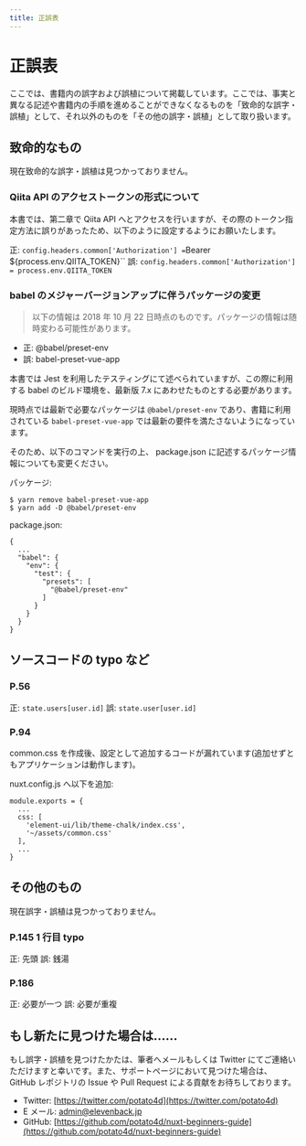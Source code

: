 ```yaml
---
title: 正誤表
---
```


# 正誤表

ここでは、書籍内の誤字および誤植について掲載しています。ここでは、事実と異なる記述や書籍内の手順を進めることができなくなるものを「致命的な誤字・誤植」として、それ以外のものを「その他の誤字・誤植」として取り扱います。

## 致命的なもの

現在致命的な誤字・誤植は見つかっておりません。

### Qiita API のアクセストークンの形式について

本書では、第二章で Qiita API へとアクセスを行いますが、その際のトークン指定方法に誤りがあったため、以下のように設定するようにお願いたします。

正: `config.headers.common['Authorization'] =`Bearer ${process.env.QIITA_TOKEN}``
誤: `config.headers.common['Authorization'] = process.env.QIITA_TOKEN`

### babel のメジャーバージョンアップに伴うパッケージの変更

> 以下の情報は 2018 年 10 月 22 日時点のものです。パッケージの情報は随時変わる可能性があります。

- 正: @babel/preset-env
- 誤: babel-preset-vue-app

本書では Jest を利用したテスティングにて述べられていますが、この際に利用する babel のビルド環境を、最新版 7.x にあわせたものとする必要があります。

現時点では最新で必要なパッケージは `@babel/preset-env` であり、書籍に利用されている `babel-preset-vue-app` では最新の要件を満たさないようになっています。

そのため、以下のコマンドを実行の上、 package.json に記述するパッケージ情報についても変更ください。

パッケージ:

```
$ yarn remove babel-preset-vue-app
$ yarn add -D @babel/preset-env
```

package.json:

```
{
  ...
  "babel": {
    "env": {
      "test": {
        "presets": [
          "@babel/preset-env"
        ]
      }
    }
  }
}
```

## ソースコードの typo など

### P.56

正: `state.users[user.id]`
誤: `state.user[user.id]`

### P.94

common.css を作成後、設定として追加するコードが漏れています(追加せずともアプリケーションは動作します)。

nuxt.config.js へ以下を追加:

```
module.exports = {
  ...
  css: [
    'element-ui/lib/theme-chalk/index.css',
    '~/assets/common.css'
  ],
  ...
}
```

## その他のもの

現在誤字・誤植は見つかっておりません。

### P.145 1 行目 typo

正: 先頭
誤: 銭湯

### P.186

正: 必要が一つ
誤: 必要が重複

## もし新たに見つけた場合は……

もし誤字・誤植を見つけたかたは、筆者へメールもしくは Twitter にてご連絡いただけますと幸いです。また、サポートページにおいて見つけた場合は、 GitHub レポジトリの Issue や Pull Request による貢献をお待ちしております。

- Twitter: [https://twitter.com/potato4d](https://twitter.com/potato4d)
- E メール: [admin@elevenback.jp](mailto:admin@elevenback.jp)
- GitHub: [https://github.com/potato4d/nuxt-beginners-guide](https://github.com/potato4d/nuxt-beginners-guide)
